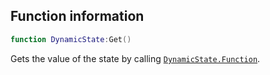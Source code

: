 ## Function information
```lua
function DynamicState:Get()
```

Gets the value of the state by calling [``DynamicState.Function``](./publicvar_Function.md).